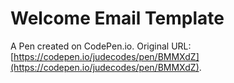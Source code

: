 # Welcome Email Template

A Pen created on CodePen.io. Original URL: [https://codepen.io/judecodes/pen/BMMXdZ](https://codepen.io/judecodes/pen/BMMXdZ).

